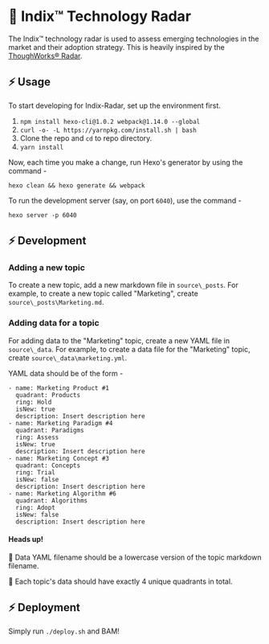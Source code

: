 # 📡 Indix™ Technology Radar

The Indix™ technology radar is used to assess emerging technologies in the market and their adoption strategy. This is heavily inspired by the [ThoughWorks® Radar](https://github.com/thoughtworks/build-your-own-radar).


## ⚡ Usage

To start developing for Indix-Radar, set up the environment first.

1. `npm install hexo-cli@1.0.2 webpack@1.14.0 --global`
2. `curl -o- -L https://yarnpkg.com/install.sh | bash`
3. Clone the repo and `cd` to repo directory.
4. `yarn install`

Now, each time you make a change, run Hexo's generator by using the command - 

```
hexo clean && hexo generate && webpack
```

To run the development server (say, on port `6040`), use the command - 

```
hexo server -p 6040
```

## ⚡ Development

### Adding a new topic

To create a new topic, add a new markdown file in `source\_posts`. For example, to create a new topic called "Marketing", create `source\_posts\Marketing.md`.

### Adding data for a topic

For adding data to the "Marketing" topic, create a new YAML file in `source\_data`. For example, to create a data file for the "Marketing" topic, create `source\_data\marketing.yml`.

YAML data should be of the form - 

```
- name: Marketing Product #1
  quadrant: Products
  ring: Hold
  isNew: true
  description: Insert description here
- name: Marketing Paradigm #4
  quadrant: Paradigms
  ring: Assess
  isNew: true
  description: Insert description here
- name: Marketing Concept #3
  quadrant: Concepts
  ring: Trial
  isNew: false
  description: Insert description here
- name: Marketing Algorithm #6
  quadrant: Algorithms
  ring: Adopt
  isNew: false
  description: Insert description here
```

#### Heads up!
🔔  Data YAML filename should be a lowercase version of the topic markdown filename.

🔔  Each topic's data should have exactly 4 unique quadrants in total.


## ⚡ Deployment

Simply run `./deploy.sh` and BAM!

